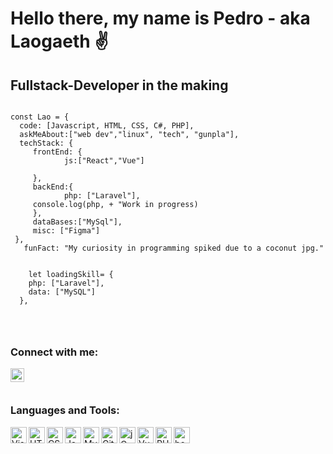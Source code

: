 # Hello there, my name is Pedro - aka Laogaeth :v:

## Fullstack-Developer in the making

```

const Lao = {
  code: [Javascript, HTML, CSS, C#, PHP],
  askMeAbout:["web dev","linux", "tech", "gunpla"],
  techStack: {
     frontEnd: {
            js:["React","Vue"]
            
     },
     backEnd:{
            php: ["Laravel"],
     console.log(php, + "Work in progress)
     },
     dataBases:["MySql"],
     misc: ["Figma"]
 },
   funFact: "My curiosity in programming spiked due to a coconut jpg."
    
    
    let loadingSkill= {
    php: ["Laravel"],
    data: ["MySQL"]
  },
  
  
  

```

### Connect with me:
<a href="https://www.linkedin.com/in/consolelogpedro"><img align="left" alt="Laogaeth" width="22px"  src="https://www.svgrepo.com/show/157006/linkedin.svg"/></a>
<br><br>


### Languages and Tools:

<img align="left" alt="Visual Studio Code" width="26px" src="https://cdn.jsdelivr.net/gh/devicons/devicon/icons/vscode/vscode-original.svg" />
  
<img align="left" alt="HTML5" width="26px" src="https://cdn.jsdelivr.net/gh/devicons/devicon/icons/html5/html5-original.svg" />
  
<img align="left" alt="CSS3" width="26px" src="https://cdn.jsdelivr.net/gh/devicons/devicon/icons/css3/css3-original.svg"  />
  
<img align="left" alt="JavaScript" width="26px" src="https://cdn.jsdelivr.net/gh/devicons/devicon/icons/javascript/javascript-original.svg"  />
  
<img align="left" alt="MySQL" width="26px" src="https://cdn.jsdelivr.net/gh/devicons/devicon/icons/mysql/mysql-original.svg" />
  
<img align="left" alt="GitHub" width="26px" src="https://user-images.githubusercontent.com/3369400/139447912-e0f43f33-6d9f-45f8-be46-2df5bbc91289.png" />

<img align="left" alt="jQuery" width="26px" src="https://cdn.jsdelivr.net/gh/devicons/devicon/icons/jquery/jquery-original.svg" />

<img align="left" alt="Vue" width="26px" src="https://cdn.jsdelivr.net/gh/devicons/devicon/icons/vuejs/vuejs-original.svg" />

<img align="left" alt="PHP" width="26px" src="https://cdn.jsdelivr.net/gh/devicons/devicon/icons/php/php-original.svg" />

<img align="left" alt="boot" width="26px" src="https://cdn.jsdelivr.net/gh/devicons/devicon/icons/bootstrap/bootstrap-original.svg" />

